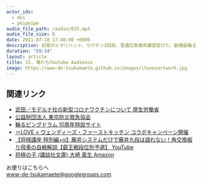 ```yaml
---
actor_ids:
  - doi
  - peipeipe
audio_file_path: /audio/015.mp3
audio_file_size: 0
date: 2021-07-18 17:48:00 +0900
description: 日常のヒヤリハット、ワクチン1回目、普通応急救命講習受けた、劇場版輪るピングドラム、コラボカフェどうよ、YouTubeおもしろすぎ問題について話しました。
duration: "59:34"
layout: article
title: 15. 俺たちYoutube Audience
image: https://www-de-tsukamaete.github.io/images/itunesartwork.jpg
---
```



## 関連リンク
- [武田／モデルナ社の新型コロナワクチンについて 厚生労働省](https://www.mhlw.go.jp/stf/seisakunitsuite/bunya/vaccine_moderna.html)
- [公益財団法人 東京防災救急協会](https://www.tokyo-bousai.or.jp/)
- [輪るピングドラム 10周年特設サイト](https://penguindrum10th.jp/)
- [＝LOVE × ウェンディーズ・ファーストキッチン
コラボキャンペーン開催](https://www.first-kitchen.co.jp/news/?nwid=799)
- [【将棋講座 特別編+α】藤井システムだけで藤井九段は語れない！角交換振り飛車の自戦解説【叡王戦段位別予選】 YouTube](https://www.youtube.com/watch?v=HXMxeSEG4M4)
- [将棋の子 (講談社文庫)  大崎 善生 Amazon](https://www.amazon.co.jp/dp/4062737388)


お便りはこちらへ<br/>
www-de-tsukamaete@googlegroups.com
